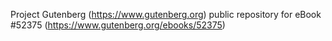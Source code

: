 Project Gutenberg (https://www.gutenberg.org) public repository for
eBook #52375 (https://www.gutenberg.org/ebooks/52375)
